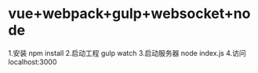 # vue+webpack+gulp+websocket+node
1.安装 npm install
2.启动工程 gulp watch
3.启动服务器 node index.js
4.访问 localhost:3000
